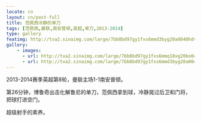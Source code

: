 ```yaml
---
locate: cn
layout: cn/post-full
title: 范佩西冷静的单刀
tags: [范佩西,曼联,南安普顿,英超,单刀,2013-2014]
type: gallery
featimg: http://tva2.sinaimg.com/large/7bb8bd97gy1fxs6mmd3byg20a0040hdv.gif
gallery:
    - images:
      - url: http://tva2.sinaimg.com/large/7bb8bd97gy1fxs6mmq18xg20bo04o7wj.gif
      - url: http://tva2.sinaimg.com/large/7bb8bd97gy1fxs6mmd3byg20a0040hdv.gif
---
```


2013-2014赛季英超第8轮，曼联主场1-1南安普顿。

第26分钟，博鲁奇出击化解鲁尼的单刀，范佩西拿到球，冷静晃过后卫和门将，把球打进空门。

超级射手的素养。